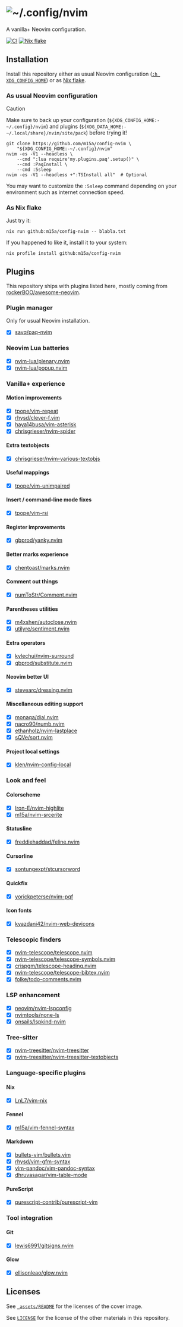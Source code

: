 # ![~/.config/nvim](_assets/sagrada_falimia.jpg)

A vanilla+ Neovim configuration.

[![CI][1]][2]
[![Nix flake][3]][4]

## Installation

Install this repository either as usual Neovim configuration
([`:h XDG_CONFIG_HOME`][5]) or as [Nix flake][6].

### As usual Neovim configuration

> [!CAUTION]
> Make sure to back up your configuration
> (`${XDG_CONFIG_HOME:-~/.config}/nvim`) and plugins
> (`${XDG_DATA_HOME:-~/.local/share}/nvim/site/pack`) before trying it!

```console
git clone https://github.com/m15a/config-nvim \
    "${XDG_CONFIG_HOME:-~/.config}/nvim"
nvim -es -V1 --headless \
    --cmd ":lua require'my.plugins.paq'.setup()" \
    --cmd :PaqInstall \
    --cmd :5sleep
nvim -es -V1 --headless +":TSInstall all"  # Optional
```

You may want to customize the `:5sleep` command depending on your environment
such as internet connection speed.

### As Nix flake

Just try it:

```console
nix run github:m15a/config-nvim -- blabla.txt
```

If you happened to like it, install it to your system:

```console
nix profile install github:m15a/config-nvim
```

## Plugins

This repository ships with plugins listed here,
mostly coming from [rockerBOO/awesome-neovim][7].

### Plugin manager

Only for usual Neovim installation.

- [x] [savq/paq-nvim][p01]

### Neovim Lua batteries

- [x] [nvim-lua/plenary.nvim][p02]
- [x] [nvim-lua/popup.nvim][p03]

### Vanilla+ experience

#### Motion improvements

- [x] [tpope/vim-repeat][p04]
- [x] [rhysd/clever-f.vim][p05]
- [x] [haya14busa/vim-asterisk][p06]
- [x] [chrisgrieser/nvim-spider][p07]

#### Extra textobjects

- [x] [chrisgrieser/nvim-various-textobjs][p08]

#### Useful mappings

- [x] [tpope/vim-unimpaired][p09]

#### Insert / command-line mode fixes

- [x] [tpope/vim-rsi][p10]

#### Register improvements

- [x] [gbprod/yanky.nvim][p11]

#### Better marks experience

- [x] [chentoast/marks.nvim][p12]

#### Comment out things

- [x] [numToStr/Comment.nvim][p13]

#### Parentheses utilities

- [x] [m4xshen/autoclose.nvim][p14]
- [x] [utilyre/sentiment.nvim][p15]

#### Extra operators

- [x] [kylechui/nvim-surround][p16]
- [x] [gbprod/substitute.nvim][p17]

#### Neovim better UI

- [x] [stevearc/dressing.nvim][p18]

#### Miscellaneous editing support

- [x] [monaqa/dial.nvim][p19]
- [x] [nacro90/numb.nvim][p20]
- [x] [ethanholz/nvim-lastplace][p21]
- [x] [sQVe/sort.nvim][p22]

#### Project local settings

- [x] [klen/nvim-config-local][p47]

### Look and feel

#### Colorscheme

- [x] [Iron-E/nvim-highlite][p48]
- [x] [m15a/nvim-srcerite][p23]

#### Statusline

- [x] [freddiehaddad/feline.nvim][p24]

#### Cursorline

- [x] [sontungexpt/stcursorword][p25]

#### Quickfix

- [x] [yorickpeterse/nvim-pqf][p26]

#### Icon fonts

- [x] [kyazdani42/nvim-web-devicons][p27]

### Telescopic finders

- [x] [nvim-telescope/telescope.nvim][p28]
- [x] [nvim-telescope/telescope-symbols.nvim][p29]
- [x] [crispgm/telescope-heading.nvim][p30]
- [x] [nvim-telescope/telescope-bibtex.nvim][p31]
- [x] [folke/todo-comments.nvim][p32]

### LSP enhancement

- [x] [neovim/nvim-lspconfig][p33]
- [x] [nvimtools/none-ls][p34]
- [x] [onsails/lspkind-nvim][p35]

### Tree-sitter

- [x] [nvim-treesitter/nvim-treesitter][p36]
- [x] [nvim-treesitter/nvim-treesitter-textobjects][p37]

### Language-specific plugins

#### Nix

- [x] [LnL7/vim-nix][p38]

#### Fennel

- [x] [m15a/vim-fennel-syntax][p39]

#### Markdown

- [x] [bullets-vim/bullets.vim][p40]
- [x] [rhysd/vim-gfm-syntax][p41]
- [x] [vim-pandoc/vim-pandoc-syntax][p42]
- [x] [dhruvasagar/vim-table-mode][p43]

#### PureScript

- [x] [purescript-contrib/purescript-vim][p44]

### Tool integration

#### Git

- [x] [lewis6991/gitsigns.nvim][p45]

#### Glow

- [x] [ellisonleao/glow.nvim][p46]

## Licenses

See [`_assets/README`](_assets/README) for the licenses of the cover image.

See [`LICENSE`](LICENSE) for the license of the other materials in this
repository.

[1]: https://img.shields.io/github/actions/workflow/status/m15a/config-nvim/ci.yml?style=flat-square&logo=github&label=CI
[2]: https://github.com/m15a/config-nvim/actions/workflows/ci.yml
[3]: https://img.shields.io/github/actions/workflow/status/m15a/config-nvim/nix.yml?style=flat-square&logo=nixos&logoColor=7ebae4&label=Nix%20flake
[4]: https://github.com/m15a/config-nvim/actions/workflows/nix.yml
[5]: https://neovim.io/doc/user/starting.html#%24XDG_CONFIG_HOME
[6]: https://nix.dev/concepts/flakes
[7]: https://github.com/rockerBOO/awesome-neovim
[p01]: https://github.com/savq/paq-nvim
[p02]: https://github.com/nvim-lua/plenary.nvim
[p03]: https://github.com/nvim-lua/popup.nvim
[p04]: https://github.com/tpope/vim-repeat
[p05]: https://github.com/rhysd/clever-f.vim
[p06]: https://github.com/haya14busa/vim-asterisk
[p07]: https://github.com/chrisgrieser/nvim-spider
[p08]: https://github.com/chrisgrieser/nvim-various-textobjs
[p09]: https://github.com/tpope/vim-unimpaired
[p10]: https://github.com/tpope/vim-rsi
[p11]: https://github.com/gbprod/yanky.nvim
[p12]: https://github.com/chentoast/marks.nvim
[p13]: https://github.com/numToStr/Comment.nvim
[p14]: https://github.com/m4xshen/autoclose.nvim
[p15]: https://github.com/utilyre/sentiment.nvim
[p16]: https://github.com/kylechui/nvim-surround
[p17]: https://github.com/gbprod/substitute.nvim
[p18]: https://github.com/stevearc/dressing.nvim
[p19]: https://github.com/monaqa/dial.nvim
[p20]: https://github.com/nacro90/numb.nvim
[p21]: https://github.com/ethanholz/nvim-lastplace
[p22]: https://github.com/sQVe/sort.nvim
[p23]: https://github.com/m15a/nvim-srcerite
[p24]: https://github.com/freddiehaddad/feline.nvim
[p25]: https://github.com/sontungexpt/stcursorword
[p26]: https://github.com/yorickpeterse/nvim-pqf
[p27]: https://github.com/kyazdani42/nvim-web-devicons
[p28]: https://github.com/nvim-telescope/telescope.nvim
[p29]: https://github.com/nvim-telescope/telescope-symbols.nvim
[p30]: https://github.com/crispgm/telescope-heading.nvim
[p31]: https://github.com/nvim-telescope/telescope-bibtex.nvim
[p32]: https://github.com/folke/todo-comments.nvim
[p33]: https://github.com/neovim/nvim-lspconfig
[p34]: https://github.com/nvimtools/none-ls.nvim
[p35]: https://github.com/onsails/lspkind-nvim
[p36]: https://github.com/nvim-treesitter/nvim-treesitter
[p37]: https://github.com/nvim-treesitter/nvim-treesitter-textobjects
[p38]: https://github.com/LnL7/vim-nix
[p39]: https://github.com/m15a/vim-fennel-syntax
[p40]: https://github.com/bullets-vim/bullets.vim
[p41]: https://github.com/rhysd/vim-gfm-syntax
[p42]: https://github.com/vim-pandoc/vim-pandoc-syntax
[p43]: https://github.com/dhruvasagar/vim-table-mode
[p44]: https://github.com/purescript-contrib/purescript-vim
[p45]: https://github.com/lewis6991/gitsigns.nvim
[p46]: https://github.com/ellisonleao/glow.nvim
[p47]: https://github.com/klen/nvim-config-local
[p48]: https://github.com/Iron-E/nvim-highlite

<!-- vim: set ft=markdown.gfm tw=80 nowrap: -->
